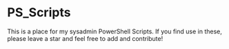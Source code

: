 # PS_Scripts
This is a place for my sysadmin PowerShell Scripts.
If you find use in these, please leave a star and feel free to add and contribute!
